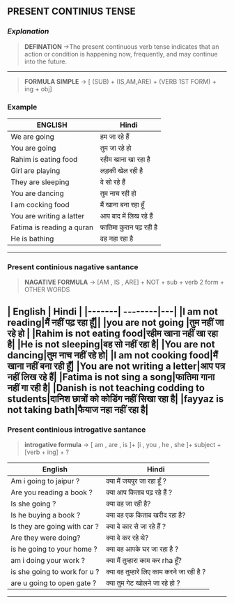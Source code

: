 ## PRESENT CONTINIUS TENSE

###  *Explanation*

>  **DEFINATION** ->The present continuous verb tense indicates that an action or condition is happening now, frequently, and may continue into the future.
 ---
> **FORMULA SIMPLE** -> [ (SUB) + (IS,AM,ARE) + (VERB 1ST  FORM) + ing + obj]
 
### Example
   |ENGLISH  | Hindi |
   |---   |----|
   |We are going|हम जा रहे हैं|
   |You are going|तुम जा रहे हो|
   |Rahim is eating food|रहीम खाना खा रहा है|
   |Girl are playing|लड़की खेल रही है|
   |They are sleeping|वे सो रहे हैं|
   |You are dancing|तुम नाच रही हो|
   |I am cocking food|मैं खाना बना रहा हूँ|
   |You are writing a latter|आप बाद में लिख रहे हैं
   |Fatima is reading a quran|फातिमा कुरान पढ़ रही है|
   |He is bathing|वह नहा रहा है|

   ---

### Present continious nagative santance

> **NAGATIVE FORMULA** -> [AM , IS , ARE] + NOT + sub + verb 2 form + OTHER WORDS

| English | Hindi |
|-------| --------|---|
|I am not reading|मैं नहीं पढ़ रहा हूँ||
|you are not going |तुम नहीं जा रहे हो |
|Rahim is not eating food|रहीम खाना नहीं खा रहा है|
|He is not sleeping|वह सो नहीं रहा है|
|You are not dancing|तुम नाच नहीं रहे हो|
|I am not cooking food|मैं खाना नहीं बना रही हूँ|
|You are not writing a letter|आप पत्र नहीं लिख रहे हैं|
|Fatima is not sing a song|फातिमा गाना नहीं गा रही है|
|Danish is not teaching codding to students|दानिश छात्रों को कोडिंग नहीं सिखा रहा है|
|fayyaz is not taking bath|फैयाज नहा नहीं रहा है| 
---
### Present continious introgative santance

> **introgative formula** -> [ am , are , is ]+ [i , you , he , she ]+ subject + [verb + ing] + ?

| English | Hindi |
| --- | ---|
|Am i going to jaipur ? |  क्या मैं जयपुर जा रहा हूँ ? |
|Are you reading a book ? | क्या आप किताब पढ़ रहे हैं ? |
|Is she going ? | क्या वह जा रही है? |
|Is he buying a book ? | क्या वह एक किताब खरीद रहा है? |
|Is they are going with car ? | क्या वे कार से जा रहे हैं ? |
|Are they were doing? | क्या वे कर रहे थे? |
|is he going to your home ? |  क्या वह आपके घर जा रहा है ?|
|am i doing your work ? | क्या मैं तुम्हारा काम कर rha हूँ? |
|is she going to work for u ? | क्या वह तुम्हारे लिए काम करने जा रही है ?|
|are u going to open gate ? | क्या तुम गेट खोलने जा रहे हो ?| 
---
